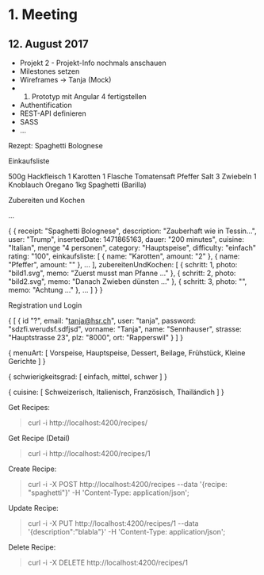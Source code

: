 # 1. Meeting

## 12. August 2017

- Projekt 2 - Projekt-Info nochmals anschauen
- Milestones setzen
- Wireframes -> Tanja (Mock)
- 1. Prototyp mit Angular 4 fertigstellen
- Authentification
- REST-API definieren
- SASS
- ...

Rezept: Spaghetti Bolognese

Einkaufsliste

500g Hackfleisch
1 Karotten
1 Flasche Tomatensaft
Pfeffer
Salt
3 Zwiebeln
1 Knoblauch
Oregano
1kg Spaghetti (Barilla)

Zubereiten und Kochen

...

{
  {
    receipt: "Spaghetti Bolognese",
    description: "Zauberhaft wie in Tessin...",
    user: "Trump",
    insertedDate: 1471865163,
    dauer: "200 minutes",
    cuisine: "Italian",
    menge "4 personen",
    category: "Hauptspeise",
    difficulty: "einfach"
    rating: "100",
    einkaufsliste: [
      {
        name: "Karotten",
        amount: "2"
      },
      {
        name: "Pfeffer",
        amount: ""
      },
      ...
    ],
    zubereitenUndKochen: [
      {
        schritt: 1,
        photo: "bild1.svg",
        memo: "Zuerst musst man Pfanne ..."
      },
      {
        schritt: 2,
        photo: "bild2.svg",
        memo: "Danach Zwieben dünsten ..."
      },
      {
        schritt: 3,
        photo: "",
        memo: "Achtung ..."
      },
      ...
    ]
  }
}

Registration und Login

{
  [
    {
      id "?",
      email: "tanja@hsr.ch",
      user: "tanja",
      password: "sdzfi.werudsf.sdfjsd",
      vorname: "Tanja",
      name: "Sennhauser",
      strasse: "Hauptstrasse 23",
      plz: "8000",
      ort: "Rapperswil"
    }
  ]
}

{
  menuArt: [
    Vorspeise, Hauptspeise, Dessert, Beilage, Frühstück, Kleine Gerichte
  ]
}

{
  schwierigkeitsgrad: [
    einfach, mittel, schwer
  ]
}

{
  cuisine: [
    Schweizerisch, Italienisch, Französisch, Thailändich
  ]
}

Get Recipes:

> curl -i http://localhost:4200/recipes/

Get Recipe (Detail)

> curl -i http://localhost:4200/recipes/1

Create Recipe:

> curl -i -X POST http://localhost:4200/recipes --data '{recipe: "spaghetti"}' -H 'Content-Type: application/json';

Update Recipe:

> curl -i -X PUT http://localhost:4200/recipes/1 --data '{description&quot;:&quot;blabla&quot;}' -H 'Content-Type: application/json';

Delete Recipe:

> curl -i -X DELETE http://localhost:4200/recipes/1
